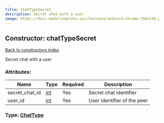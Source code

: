 ```yaml
---
title: chatTypeSecret
description: Secret chat with a user
image: https://docs.madelineproto.xyz/favicons/android-chrome-256x256.png
---
```

## Constructor: chatTypeSecret  
[Back to constructors index](index.md)



Secret chat with a user

### Attributes:

| Name     |    Type       | Required | Description |
|----------|---------------|----------|-------------|
|secret\_chat\_id|[int](../types/int.md) | Yes|Secret chat identifier|
|user\_id|[int](../types/int.md) | Yes|User identifier of the peer|



### Type: [ChatType](../types/ChatType.md)


